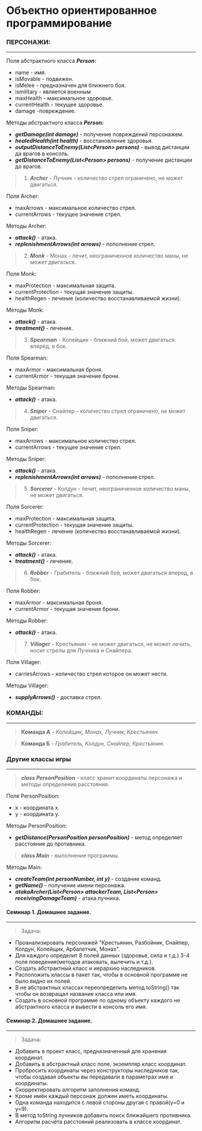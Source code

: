 
# Объектно ориентированное программирование

### ПЕРСОНАЖИ:
***
Поля абстрактного класса _**Person:**_
* name             - имя.
* isMovable        - подвижен.
* isMelee          - предназначен для ближнего боя.
* ismilitary       - является военным
* maxHealth        - максимальное здоровье.
* currentHealth    - текущее здоровье.
* damage            -повреждение.

Методы абстрактного класса _**Person:**_
* _**getDamage(int damage)**_ - получение повреждений персонажем.
* _**healedHealth(int health)**_ - восстановление здоровья.
* _**outputDistanceToEnemy(List\<Person> persons)**_ - вывод дистанции да врагов в консоль.
* _**getDistanceToEnemy(List\<Person> persons)**_ - получение дистанции до врагов.

>1. _**Archer**_ - Лучник - количество стрел ограничено, не может двигаться.

Поля Archer:
* maxArrows        - максимальное количество стрел.
* currentArrows    - текущее значение стрел.

Методы Archer:
* _**attack()**_ - атака.
* _**replenishmentArrows(int arrows)**_ - пополнение стрел.

>2. _**Monk**_ - Монах - лечит, неограниченное количество маны, не может двигаться.

Поля Monk:
* maxProtection    - максимальная защита.
* currentProtection - текущая значение защиты.
* healthRegen - лечение (количество восстанавливаемой жизни).

Методы Monk:
* _**attack()**_ - атака.
* _**treatment()**_ - лечение.

>3. _**Spearman**_ - Копейщик - ближний бой, может двигаться вперед, в бок.

Поля Spearman:
* maxArmor         - максимальная броня.
* currentArmor     - текущая значение брони.

Методы Spearman:
* _**attack()**_ - атака.

>4. _**Sniper**_ - Снайпер - количество стрел ограничено, не может двигаться.

Поля Sniper:
* maxArrows        - максимальное количество стрел.
* currentArrows    - текущее значение стрел.

Методы Sniper:
* _**attack()**_ - атака.
* _**replenishmentArrows(int arrows)**_ - пополнение стрел.

>5. _**Sorcerer**_ - Колдун - лечит, неограниченное количество маны, не может двигаться.

Поля Sorcerer:
* maxProtection    - максимальная защита.
* currentProtection - текущая значение защиты.
* healthRegen - лечение (количество восстанавливаемой жизни).

Методы Sorcerer:
* _**attack()**_ - атака.
* _**treatment()**_ - лечение.

>6. _**Robber**_ - Грабитель - ближний бой, может двигаться вперед, в бок.

Поля Robber:
* maxArmor         - максимальная броня.
* currentArmor     - текущая значение брони.

Методы Robber:
* _**attack()**_ - атака.

>7. _**Villager**_ - Крестьянин - не может двигаться, не может лечить, носит стрелы для Лучника и Снайпера.

Поля Villager:
* carriesArrows     - количество стрел которое он может нести.

Методы Villager:
* _**supplyArrows()**_ - доставка стрел.

### КОМАНДЫ:
***

>**Команда А** - _Копейщик, Монах, Лучник, Крестьянин._

>**Команда Б** - _Грабитель, Колдун, Снайпер, Крестьянин._

### Другие классы игры
***
> _**class PersonPosition**_ - класс хранит координаты персонажа и методы определения расстояния.

Поля PersonPosition:

* x - координата x.
* y - координата y.

Методы PersonPosition:

* _**getDistance(PersonPosition personPosition)**_ - метод определяет расстояние до противника.

> _**class Main**_ - выполнение программы.

Методы Main:
* _**createTeam(int personNumber, int y)**_ - создание команд.
* _**getName()**_ - получение имени персонажа.
* _**atakaArcher(List\<Person> attackerTeam, List\<Person> receivingDamageTeam)**_ - атака лучника.


#### Семинар 1. Домашнее задание.
***
>Задача:
* Проанализировать персонажей "Крестьянин, Разбойник, Снайпер, Колдун, Копейщик, Арбалетчик, Монах".
* Для каждого определит 8 полей данных (здоровье, сила и т.д.) 3-4 поля поведения(методов атаковать, вылечить и т.д.).
* Создать абстрактный класс и иерархию наследников.
* Расположить классы в пакет так, чтобы в основной программе не было видно их полей.
* В не абстрактных классах переопределить метод toString() так чтобы он возвращал название класса или имя.
* Создать в основной программе по одному объекту каждого не абстрактного класса и вывести в консоль его имя.

#### Семинар 2. Домашнее задание.
***
>Задача:
* Добавить в проект класс, предназначенный для хранения координат.
* Добавить в абстрактный класс поле, экземпляр класс координат.
* Пробросить координаты через конструкторы наследников так, чтобы создавая объекты вы передавали в параметрах имя и координаты.
* Скорректировать алгоритм заполнения команд.
* Кроме имён каждый персонаж должен иметь координаты.
* Одна команда находится с левой стороны другая с правой(у=0 и у=9).
* В метод toString лучников добавить поиск ближайшего противника.
* Алгоритм расчёта расстояний реализовать в классе координат.

